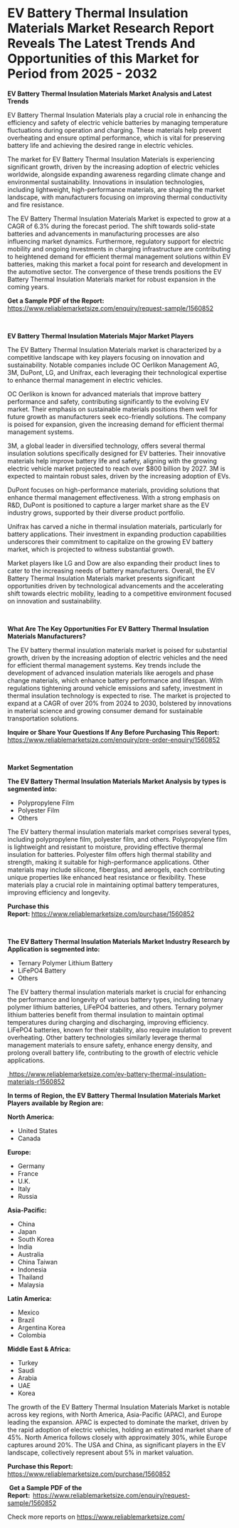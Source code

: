 <p><h1>EV Battery Thermal Insulation Materials Market Research Report Reveals The Latest Trends And Opportunities of this Market for Period from 2025 - 2032</h1></p><p><strong>EV Battery Thermal Insulation Materials Market Analysis and Latest Trends</strong></p>
<p><p>EV Battery Thermal Insulation Materials play a crucial role in enhancing the efficiency and safety of electric vehicle batteries by managing temperature fluctuations during operation and charging. These materials help prevent overheating and ensure optimal performance, which is vital for preserving battery life and achieving the desired range in electric vehicles. </p><p>The market for EV Battery Thermal Insulation Materials is experiencing significant growth, driven by the increasing adoption of electric vehicles worldwide, alongside expanding awareness regarding climate change and environmental sustainability. Innovations in insulation technologies, including lightweight, high-performance materials, are shaping the market landscape, with manufacturers focusing on improving thermal conductivity and fire resistance. </p><p>The EV Battery Thermal Insulation Materials Market is expected to grow at a CAGR of 6.3% during the forecast period. The shift towards solid-state batteries and advancements in manufacturing processes are also influencing market dynamics. Furthermore, regulatory support for electric mobility and ongoing investments in charging infrastructure are contributing to heightened demand for efficient thermal management solutions within EV batteries, making this market a focal point for research and development in the automotive sector. The convergence of these trends positions the EV Battery Thermal Insulation Materials market for robust expansion in the coming years.</p></p>
<p><strong>Get a Sample PDF of the Report:&nbsp;</strong> <a href="https://www.reliablemarketsize.com/enquiry/request-sample/1560852?utm_campaign=1832&utm_medium=2&utm_source=Github&utm_content=ia&utm_term=01022025&utm_id=ev-battery-thermal-insulation-materials">https://www.reliablemarketsize.com/enquiry/request-sample/1560852</a></p>
<p>&nbsp;</p>
<p><strong>EV Battery Thermal Insulation Materials Major Market Players</strong></p>
<p><p>The EV Battery Thermal Insulation Materials market is characterized by a competitive landscape with key players focusing on innovation and sustainability. Notable companies include OC Oerlikon Management AG, 3M, DuPont, LG, and Unifrax, each leveraging their technological expertise to enhance thermal management in electric vehicles.</p><p>OC Oerlikon is known for advanced materials that improve battery performance and safety, contributing significantly to the evolving EV market. Their emphasis on sustainable materials positions them well for future growth as manufacturers seek eco-friendly solutions. The company is poised for expansion, given the increasing demand for efficient thermal management systems.</p><p>3M, a global leader in diversified technology, offers several thermal insulation solutions specifically designed for EV batteries. Their innovative materials help improve battery life and safety, aligning with the growing electric vehicle market projected to reach over $800 billion by 2027. 3M is expected to maintain robust sales, driven by the increasing adoption of EVs.</p><p>DuPont focuses on high-performance materials, providing solutions that enhance thermal management effectiveness. With a strong emphasis on R&D, DuPont is positioned to capture a larger market share as the EV industry grows, supported by their diverse product portfolio.</p><p>Unifrax has carved a niche in thermal insulation materials, particularly for battery applications. Their investment in expanding production capabilities underscores their commitment to capitalize on the growing EV battery market, which is projected to witness substantial growth.</p><p>Market players like LG and Dow are also expanding their product lines to cater to the increasing needs of battery manufacturers. Overall, the EV Battery Thermal Insulation Materials market presents significant opportunities driven by technological advancements and the accelerating shift towards electric mobility, leading to a competitive environment focused on innovation and sustainability.</p></p>
<p>&nbsp;</p>
<p><strong>What Are The Key Opportunities For EV Battery Thermal Insulation Materials Manufacturers?</strong></p>
<p><p>The EV battery thermal insulation materials market is poised for substantial growth, driven by the increasing adoption of electric vehicles and the need for efficient thermal management systems. Key trends include the development of advanced insulation materials like aerogels and phase change materials, which enhance battery performance and lifespan. With regulations tightening around vehicle emissions and safety, investment in thermal insulation technology is expected to rise. The market is projected to expand at a CAGR of over 20% from 2024 to 2030, bolstered by innovations in material science and growing consumer demand for sustainable transportation solutions.</p></p>
<p><strong>Inquire or Share Your Questions If Any Before Purchasing This Report:</strong> <a href="https://www.reliablemarketsize.com/enquiry/pre-order-enquiry/1560852?utm_campaign=1832&utm_medium=2&utm_source=Github&utm_content=ia&utm_term=01022025&utm_id=ev-battery-thermal-insulation-materials">https://www.reliablemarketsize.com/enquiry/pre-order-enquiry/1560852</a></p>
<p>&nbsp;</p>
<p><strong>Market Segmentation</strong></p>
<p><strong>The EV Battery Thermal Insulation Materials Market Analysis by types is segmented into:</strong></p>
<p><ul><li>Polypropylene Film</li><li>Polyester Film</li><li>Others</li></ul></p>
<p><p>The EV battery thermal insulation materials market comprises several types, including polypropylene film, polyester film, and others. Polypropylene film is lightweight and resistant to moisture, providing effective thermal insulation for batteries. Polyester film offers high thermal stability and strength, making it suitable for high-performance applications. Other materials may include silicone, fiberglass, and aerogels, each contributing unique properties like enhanced heat resistance or flexibility. These materials play a crucial role in maintaining optimal battery temperatures, improving efficiency and longevity.</p></p>
<p><strong>Purchase this Report:&nbsp;</strong><a href="https://www.reliablemarketsize.com/purchase/1560852?utm_campaign=1832&utm_medium=2&utm_source=Github&utm_content=ia&utm_term=01022025&utm_id=ev-battery-thermal-insulation-materials">https://www.reliablemarketsize.com/purchase/1560852</a></p>
<p>&nbsp;</p>
<p><strong>The EV Battery Thermal Insulation Materials Market Industry Research by Application is segmented into:</strong></p>
<p><ul><li>Ternary Polymer Lithium Battery</li><li>LiFePO4 Battery</li><li>Others</li></ul></p>
<p><p>The EV battery thermal insulation materials market is crucial for enhancing the performance and longevity of various battery types, including ternary polymer lithium batteries, LiFePO4 batteries, and others. Ternary polymer lithium batteries benefit from thermal insulation to maintain optimal temperatures during charging and discharging, improving efficiency. LiFePO4 batteries, known for their stability, also require insulation to prevent overheating. Other battery technologies similarly leverage thermal management materials to ensure safety, enhance energy density, and prolong overall battery life, contributing to the growth of electric vehicle applications.</p></p>
<p><a href="https://www.reliablemarketsize.com/ev-battery-thermal-insulation-materials-r1560852?utm_campaign=1832&utm_medium=2&utm_source=Github&utm_content=ia&utm_term=01022025&utm_id=ev-battery-thermal-insulation-materials">&nbsp;https://www.reliablemarketsize.com/ev-battery-thermal-insulation-materials-r1560852</a></p>
<p><strong>In terms of Region, the EV Battery Thermal Insulation Materials Market Players available by Region are:</strong></p>
<p>
    <p> <strong> North America: </strong>
        <ul>
            <li>United States</li>
            <li>Canada</li>
        </ul>
        </p> 
    <p> <strong> Europe: </strong>
        <ul>
            <li>Germany</li>
            <li>France</li>
            <li>U.K.</li>
            <li>Italy</li>
            <li>Russia</li>
        </ul>
        </p> 
    <p> <strong> Asia-Pacific: </strong>
        <ul>
            <li>China</li>
            <li>Japan</li>
            <li>South Korea</li>
            <li>India</li>
            <li>Australia</li>
            <li>China Taiwan</li>
            <li>Indonesia</li>
            <li>Thailand</li>
            <li>Malaysia</li>
        </ul>
        </p> 
    <p> <strong> Latin America: </strong>
        <ul>
            <li>Mexico</li>
            <li>Brazil</li>
            <li>Argentina Korea</li>
            <li>Colombia</li>
        </ul>
        </p> 
    <p> <strong> Middle East & Africa: </strong>
        <ul>
            <li>Turkey</li>
            <li>Saudi</li>
            <li>Arabia</li>
            <li>UAE</li>
            <li>Korea</li>
        </ul>
    </p>
    </p>
<p><p>The growth of the EV Battery Thermal Insulation Materials Market is notable across key regions, with North America, Asia-Pacific (APAC), and Europe leading the expansion. APAC is expected to dominate the market, driven by the rapid adoption of electric vehicles, holding an estimated market share of 45%. North America follows closely with approximately 30%, while Europe captures around 20%. The USA and China, as significant players in the EV landscape, collectively represent about 5% in market valuation.</p></p>
<p><strong>Purchase this Report: </strong><a href="https://www.reliablemarketsize.com/purchase/1560852?utm_campaign=1832&utm_medium=2&utm_source=Github&utm_content=ia&utm_term=01022025&utm_id=ev-battery-thermal-insulation-materials">https://www.reliablemarketsize.com/purchase/1560852</a></p>
<p>&nbsp;<strong>Get a Sample PDF of the Report:&nbsp;&nbsp;</strong><a href="https://www.reliablemarketsize.com/enquiry/request-sample/1560852?utm_campaign=1832&utm_medium=2&utm_source=Github&utm_content=ia&utm_term=01022025&utm_id=ev-battery-thermal-insulation-materials">https://www.reliablemarketsize.com/enquiry/request-sample/1560852</a></p>
<p><strong></strong></p>
<p>Check more reports on <a href="https://www.reliablemarketsize.com/?utm_campaign=1832&utm_medium=2&utm_source=Github&utm_content=ia&utm_term=01022025&utm_id=ev-battery-thermal-insulation-materials">https://www.reliablemarketsize.com/</a></p>